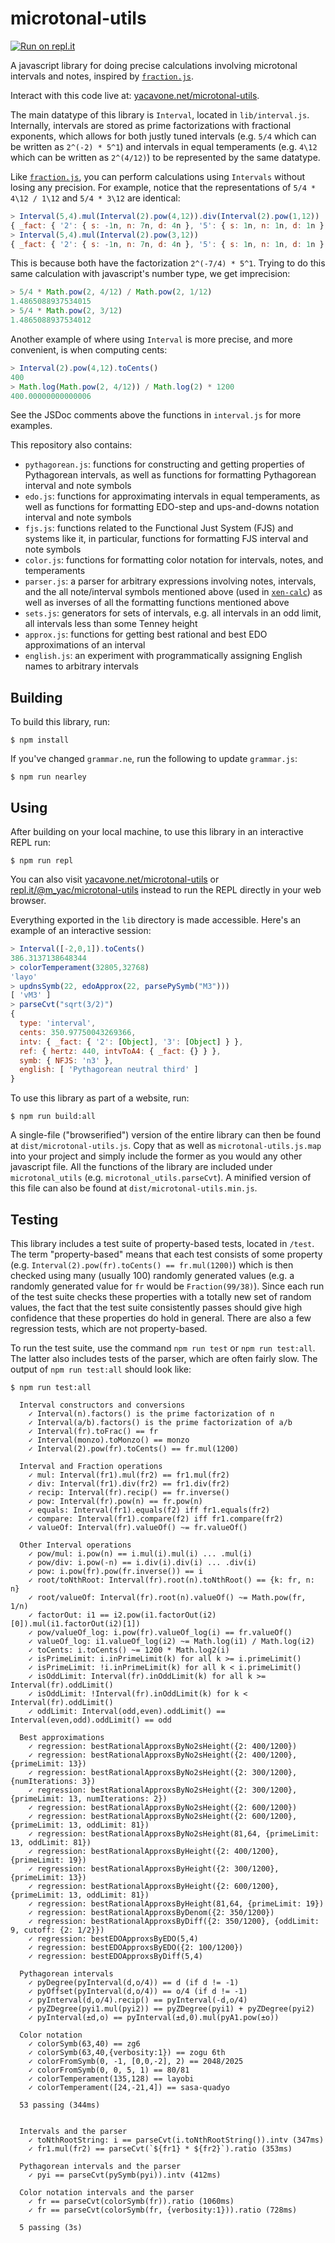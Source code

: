 # microtonal-utils

[![Run on repl.it](https://repl.it/badge/github/m-yac/microtonal-utils)](https://repl.it/@m_yac/microtonal-utils)

A javascript library for doing precise calculations involving microtonal intervals and notes, inspired by [`fraction.js`](https://github.com/infusion/Fraction.js/).

Interact with this code live at: [yacavone.net/microtonal-utils](https://www.yacavone.net/microtonal-utils).

The main datatype of this library is `Interval`, located in `lib/interval.js`. Internally, intervals are stored as prime factorizations with fractional exponents, which allows for both justly tuned intervals (e.g. `5/4` which can be written as `2^(-2) * 5^1`) and intervals in equal temperaments (e.g. `4\12` which can be written as `2^(4/12)`) to be represented by the same datatype.

Like [`fraction.js`](https://github.com/infusion/Fraction.js/), you can perform calculations using `Intervals` without losing any precision. For example, notice that the representations of `5/4 * 4\12 / 1\12` and `5/4 * 3\12` are identical:
```javascript
> Interval(5,4).mul(Interval(2).pow(4,12)).div(Interval(2).pow(1,12))
{ _fact: { '2': { s: -1n, n: 7n, d: 4n }, '5': { s: 1n, n: 1n, d: 1n } } }
> Interval(5,4).mul(Interval(2).pow(3,12))
{ _fact: { '2': { s: -1n, n: 7n, d: 4n }, '5': { s: 1n, n: 1n, d: 1n } } }
```
This is because both have the factorization `2^(-7/4) * 5^1`. Trying to do this same calculation with javascript's number type, we get imprecision:
```javascript
> 5/4 * Math.pow(2, 4/12) / Math.pow(2, 1/12)
1.4865088937534015
> 5/4 * Math.pow(2, 3/12)
1.4865088937534012
```
Another example of where using `Interval` is more precise, and more convenient, is when computing cents:
```javascript
> Interval(2).pow(4,12).toCents()
400
> Math.log(Math.pow(2, 4/12)) / Math.log(2) * 1200
400.00000000000006
```

See the JSDoc comments above the functions in `interval.js` for more examples.

This repository also contains:
- `pythagorean.js`: functions for constructing and getting properties of Pythagorean intervals, as well as functions for formatting Pythagorean interval and note symbols
- `edo.js`: functions for approximating intervals in equal temperaments, as well as functions for formatting EDO-step and ups-and-downs notation interval and note symbols
- `fjs.js`: functions related to the Functional Just System (FJS) and systems like it, in particular, functions for formatting FJS interval and note symbols
- `color.js`: functions for formatting color notation for intervals, notes, and temperaments
- `parser.js`: a parser for arbitrary expressions involving notes, intervals, and the all note/interval symbols mentioned above (used in [`xen-calc`](https://github.com/m-yac/xen-calc)) as well as inverses of all the formatting functions mentioned above
- `sets.js`: generators for sets of intervals, e.g. all intervals in an odd limit, all intervals less than some Tenney height
- `approx.js`: functions for getting best rational and best EDO approximations of an interval
- `english.js`: an experiment with programmatically assigning English names to arbitrary intervals

## Building

To build this library, run:
```
$ npm install
```

If you've changed `grammar.ne`, run the following to update `grammar.js`:
```
$ npm run nearley
```

## Using

After building on your local machine, to use this library in an interactive REPL run:
```
$ npm run repl
```
You can also visit [yacavone.net/microtonal-utils](https://www.yacavone.net/microtonal-utils) or [repl.it/@m_yac/microtonal-utils](https://repl.it/@m_yac/microtonal-utils) instead to run the REPL directly in your web browser.

Everything exported in the `lib` directory is made accessible. Here's an
example of an interactive session:
```javascript
> Interval([-2,0,1]).toCents()
386.3137138648344
> colorTemperament(32805,32768)
'layo'
> updnsSymb(22, edoApprox(22, parsePySymb("M3")))
[ 'vM3' ]
> parseCvt("sqrt(3/2)")
{
  type: 'interval',
  cents: 350.97750043269366,
  intv: { _fact: { '2': [Object], '3': [Object] } },
  ref: { hertz: 440, intvToA4: { _fact: {} } },
  symb: { NFJS: 'n3' },
  english: [ 'Pythagorean neutral third' ]
}
```

To use this library as part of a website, run:
```
$ npm run build:all
```
A single-file ("browserified") version of the entire library can then be found
at `dist/microtonal-utils.js`. Copy that as well as `microtonal-utils.js.map`
into your project and simply include the former as you would any other
javascript file. All the functions of the library are included under
`microtonal_utils` (e.g. `microtonal_utils.parseCvt`). A minified version of
this file can also be found at `dist/microtonal-utils.min.js`.


## Testing

This library includes a test suite of property-based tests, located in `/test`. The term "property-based" means that each test consists of some property (e.g. `Interval(2).pow(fr).toCents() == fr.mul(1200)`) which is then checked using many (usually 100) randomly generated values (e.g. a randomly generated value for `fr` would be `Fraction(99/38)`). Since each run of the test suite checks these properties with a totally new set of random values, the fact that the test suite consistently passes should give high confidence that these properties do hold in general. There are also a few regression tests, which are not property-based.

To run the test suite, use the command `npm run test` or `npm run test:all`. The latter also includes tests of the parser, which are often fairly slow. The output of `npm run test:all` should look like:
```
$ npm run test:all

  Interval constructors and conversions
    ✓ Interval(n).factors() is the prime factorization of n
    ✓ Interval(a/b).factors() is the prime factorization of a/b
    ✓ Interval(fr).toFrac() == fr
    ✓ Interval(monzo).toMonzo() == monzo
    ✓ Interval(2).pow(fr).toCents() == fr.mul(1200)

  Interval and Fraction operations
    ✓ mul: Interval(fr1).mul(fr2) == fr1.mul(fr2)
    ✓ div: Interval(fr1).div(fr2) == fr1.div(fr2)
    ✓ recip: Interval(fr).recip() == fr.inverse()
    ✓ pow: Interval(fr).pow(n) == fr.pow(n)
    ✓ equals: Interval(fr1).equals(f2) iff fr1.equals(fr2)
    ✓ compare: Interval(fr1).compare(f2) iff fr1.compare(fr2)
    ✓ valueOf: Interval(fr).valueOf() ~= fr.valueOf()

  Other Interval operations
    ✓ pow/mul: i.pow(n) == i.mul(i).mul(i) ... .mul(i)
    ✓ pow/div: i.pow(-n) == i.div(i).div(i) ... .div(i)
    ✓ pow: i.pow(fr).pow(fr.inverse()) == i
    ✓ root/toNthRoot: Interval(fr).root(n).toNthRoot() == {k: fr, n: n}
    ✓ root/valueOf: Interval(fr).root(n).valueOf() ~= Math.pow(fr, 1/n)
    ✓ factorOut: i1 == i2.pow(i1.factorOut(i2)[0]).mul(i1.factorOut(i2)[1])
    ✓ pow/valueOf_log: i.pow(fr).valueOf_log(i) == fr.valueOf()
    ✓ valueOf_log: i1.valueOf_log(i2) ~= Math.log(i1) / Math.log(i2)
    ✓ toCents: i.toCents() ~= 1200 * Math.log2(i)
    ✓ isPrimeLimit: i.inPrimeLimit(k) for all k >= i.primeLimit()
    ✓ isPrimeLimit: !i.inPrimeLimit(k) for all k < i.primeLimit()
    ✓ isOddLimit: Interval(fr).inOddLimit(k) for all k >= Interval(fr).oddLimit()
    ✓ isOddLimit: !Interval(fr).inOddLimit(k) for k < Interval(fr).oddLimit()
    ✓ oddLimit: Interval(odd,even).oddLimit() == Interval(even,odd).oddLimit() == odd

  Best approximations
    ✓ regression: bestRationalApproxsByNo2sHeight({2: 400/1200})
    ✓ regression: bestRationalApproxsByNo2sHeight({2: 400/1200}, {primeLimit: 13})
    ✓ regression: bestRationalApproxsByNo2sHeight({2: 300/1200}, {numIterations: 3})
    ✓ regression: bestRationalApproxsByNo2sHeight({2: 300/1200}, {primeLimit: 13, numIterations: 2})
    ✓ regression: bestRationalApproxsByNo2sHeight({2: 600/1200})
    ✓ regression: bestRationalApproxsByNo2sHeight({2: 600/1200}, {primeLimit: 13, oddLimit: 81})
    ✓ regression: bestRationalApproxsByNo2sHeight(81,64, {primeLimit: 13, oddLimit: 81})
    ✓ regression: bestRationalApproxsByHeight({2: 400/1200}, {primeLimit: 19})
    ✓ regression: bestRationalApproxsByHeight({2: 300/1200}, {primeLimit: 13})
    ✓ regression: bestRationalApproxsByHeight({2: 600/1200}, {primeLimit: 13, oddLimit: 81})
    ✓ regression: bestRationalApproxsByHeight(81,64, {primeLimit: 19})
    ✓ regression: bestRationalApproxsByDenom({2: 350/1200})
    ✓ regression: bestRationalApproxsByDiff({2: 350/1200}, {oddLimit: 9, cutoff: {2: 1/2}})
    ✓ regression: bestEDOApproxsByEDO(5,4)
    ✓ regression: bestEDOApproxsByEDO({2: 100/1200})
    ✓ regression: bestEDOApproxsByDiff(5,4)

  Pythagorean intervals
    ✓ pyDegree(pyInterval(d,o/4)) == d (if d != -1)
    ✓ pyOffset(pyInterval(d,o/4)) == o/4 (if d != -1)
    ✓ pyInterval(d,o/4).recip() == pyInterval(-d,o/4)
    ✓ pyZDegree(pyi1.mul(pyi2)) == pyZDegree(pyi1) + pyZDegree(pyi2)
    ✓ pyInterval(±d,o) == pyInterval(±d,0).mul(pyA1.pow(±o))

  Color notation
    ✓ colorSymb(63,40) == zg6
    ✓ colorSymb(63,40,{verbosity:1}) == zogu 6th
    ✓ colorFromSymb(0, -1, [0,0,-2], 2) == 2048/2025
    ✓ colorFromSymb(0, 0, 5, 1) == 80/81
    ✓ colorTemperament(135,128) == layobi
    ✓ colorTemperament([24,-21,4]) == sasa-quadyo

  53 passing (344ms)


  Intervals and the parser
    ✓ toNthRootString: i == parseCvt(i.toNthRootString()).intv (347ms)
    ✓ fr1.mul(fr2) == parseCvt(`${fr1} * ${fr2}`).ratio (353ms)

  Pythagorean intervals and the parser
    ✓ pyi == parseCvt(pySymb(pyi)).intv (412ms)

  Color notation intervals and the parser
    ✓ fr == parseCvt(colorSymb(fr)).ratio (1060ms)
    ✓ fr == parseCvt(colorSymb(fr, {verbosity:1})).ratio (728ms)

  5 passing (3s)

```
